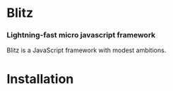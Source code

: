 # Blitz

### Lightning-fast micro javascript framework

Blitz is a JavaScript framework with modest ambitions.

# Installation
